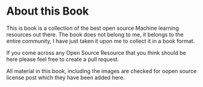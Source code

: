 About this Book
============================

This is book is a collection of the best open source Machine learning resources out there. The book does not belong to me, it belongs to the entire community, I have just taken it upon me to collect it in a book format.

If you come across any Open Source Resource that you think should be here please feel free to create a pull request.

All material in this book, including the images are checked for oopen source license post which they have been added here.
